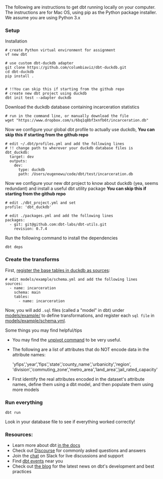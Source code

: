 The following are instructions to get dbt running locally on your computer.  
The instructions are for Mac OS, using pip as the Python package installer.  
We assume you are using Python 3.x


### Setup



Installation

    # create Python virtual environment for assignment
    vf new dbt

    # use custom dbt-duckdb adapter
    git clone https://github.com/columbiaviz/dbt-duckdb.git
    cd dbt-duckdb 
    pip install .


    # !!You can skip this if starting from the github repo
    # create new dbt project using duckdb
    dbt init test --adapter duckdb


Download the duckdb database containing incarceration statistics

    # run in the command line, or manually download the file
    wget "https://www.dropbox.com/s/6bq1q8bf3xnfb6t/incarceration.db"

Now we configure your global dbt profile to actually use duckdb, 
**You can skip this if starting from the github repo**


    # edit ~/.dbt/profiles.yml and add the following lines
    # !! change path to wherever your duckdb database files is
    dbt_duckdb:
      target: dev
      outputs: 
        dev:
          type: duckdb
          path: /Users/eugenewu/code/dbt/test/incarceration.db

Now we configure your new dbt project to know about duckdb (yea, seems redundant)
and install a useful dbt utility package
**You can skip this if starting from the github repo**

    # edit ./dbt_project.yml and set
    profile: 'dbt_duckdb'

    # edit ./packages.yml and add the following lines
    packages:
      - git: git@github.com:dbt-labs/dbt-utils.git
        revision: 0.7.4


Run the following command to install the dependencies 

    dbt deps


### Create the transforms


First, [register the base tables in duckdb as sources](https://docs.getdbt.com/docs/building-a-dbt-project/using-sources):

    # edit models/example/schema.yml and add the following lines
    sources:
      - name: incarceration
        schema: main
        tables:
          - name: incarceration



Now, you will add `.sql` files (called a "model" in dbt) under [models/example/](./models/example) to define transformations,
and register each `sql file` in [models/example/schema.yml](./models/example/schema.yml).


Some things you may find helpful/tips

* You may find the [unpivot command](https://github.com/dbt-labs/dbt-utils#unpivot-source) to be very useful.
* The following are a list of attributes that do NOT encode data in the attribute names:

    'yfips','year','fips','state','county_name','urbanicity','region',
    'division','commuting_zone','metro_area','land_area','jail_rated_capacity' 

* First identify the real attributes encoded in the dataset's attribute names,
  define them using a dbt model, and then populate them using more models

### Run everything


    dbt run

Look in your database file to see if everything worked correctly!

### Resources:
- Learn more about dbt [in the docs](https://docs.getdbt.com/docs/introduction)
- Check out [Discourse](https://discourse.getdbt.com/) for commonly asked questions and answers
- Join the [chat](https://community.getdbt.com/) on Slack for live discussions and support
- Find [dbt events](https://events.getdbt.com) near you
- Check out [the blog](https://blog.getdbt.com/) for the latest news on dbt's development and best practices


